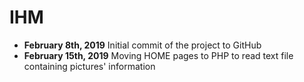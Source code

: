 # IHM

* **February 8th, 2019** Initial commit of the project to GitHub
* **February 15th, 2019** Moving HOME pages to PHP to read text file containing pictures' information
